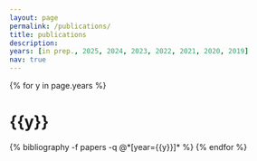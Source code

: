 ```yaml
---
layout: page
permalink: /publications/
title: publications
description: 
years: [in prep., 2025, 2024, 2023, 2022, 2021, 2020, 2019]
nav: true
---
```


<div class="publications">

{% for y in page.years %}
  <h1 class="year">{{y}}</h1>
  {% bibliography -f papers -q @*[year={{y}}]* %}
{% endfor %}

</div>
